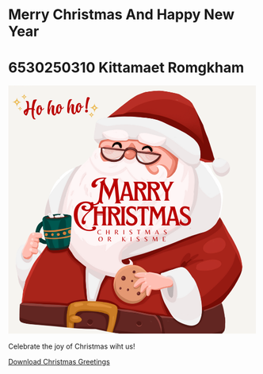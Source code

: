 # Merry Christmas And Happy New Year
# 6530250310 Kittamaet Romgkham
![Christmas](Kittamaet.png)

Celebrate the joy of Christmas wiht us!

[Download Christmas Greetings](#)
